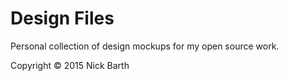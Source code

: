 Design Files
==============

Personal collection of design mockups for my open source work.

Copyright &copy; 2015 Nick Barth
